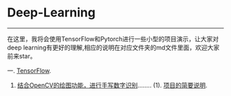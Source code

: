 # Deep-Learning
---
在这里，我将会使用TensorFlow和Pytorch进行一些小型的项目演示，让大家对deep learning有更好的理解,相应的说明在对应文件夹的md文件里面，欢迎大家前来star。

一. [TensorFlow](https://github.com/wu-huipeng/Deep-Learning/tree/master/TensorFlow).
  1. [结合OpenCV的绘图功能，进行手写数字识别](https://github.com/wu-huipeng/Deep-Learning/blob/master/TensorFlow/MNIST/MNIST.ipynb)........  (1). [项目的简要说明](https://github.com/wu-huipeng/Deep-Learning/blob/master/TensorFlow/MNIST/MNIST.md).

